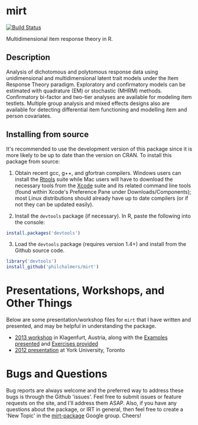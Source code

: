 # mirt

[![Build Status](https://travis-ci.org/philchalmers/mirt.png)](https://travis-ci.org/philchalmers/mirt)

Multidimensional item response theory in R.

## Description

Analysis of dichotomous and polytomous response data using unidimensional and
multidimensional latent trait models under the Item Response Theory paradigm.
Exploratory and confirmatory models can be estimated with quadrature (EM) or
stochastic (MHRM) methods. Confirmatory bi-factor and two-tier analyses are available
for modeling item testlets. Multiple group analysis and mixed effects designs also
are available for detecting differential item functioning and modelling item and
person covariates.

## Installing from source

It's recommended to use the development version of this package since it is more likely to be up to date
than the version on CRAN. To install this package from source:

1) Obtain recent gcc, g++, and gfortran compilers. Windows users can install the
   [Rtools](http://cran.r-project.org/bin/windows/Rtools/) suite while Mac users will have to
   download the necessary tools from the [Xcode](https://itunes.apple.com/ca/app/xcode/id497799835?mt=12) suite and its
   related command line tools (found within Xcode's Preference Pane under Downloads/Components); most Linux
   distributions should already have up to date compilers (or if not they can be updated easily).

2) Install the `devtools` package (if necessary). In R, paste the following into the console:

```r
install.packages('devtools')
```

3) Load the `devtools` package (requires version 1.4+) and install from the Github source code.

```r
library('devtools')
install_github('philchalmers/mirt')
```

# Presentations, Workshops, and Other Things

Below are some presentation/workshop files for `mirt` that I have written and presented, and
may be helpful in understanding the package.

- [2013 workshop](https://dl.dropboxusercontent.com/u/10780530/mirt-pres-2013/mirt.pdf) in
  Klagenfurt, Austria, along with the
  [Examples presented](https://dl.dropboxusercontent.com/u/10780530/mirt-pres-2013/Examples.zip) and
  [Exercises provided](https://dl.dropboxusercontent.com/u/10780530/mirt-pres-2013/Exercises.zip)
- [2012 presentation](https://dl.dropboxusercontent.com/u/10780530/mirt-pres-2012/mirt-presentation-2012.pdf) at
  York University, Toronto

# Bugs and Questions

Bug reports are always welcome and the preferred way to address these bugs is through
the Github 'issues'. Feel free to submit issues or feature requests on the site, and I'll
address them ASAP. Also, if you have any questions about the package, or IRT in general, then
feel free to create a 'New Topic' in the
[mirt-package](https://groups.google.com/forum/#!forum/mirt-package) Google group. Cheers!
